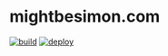 # mightbesimon.com

[![build](https://github.com/mightbesimon/mightbesimon.com/actions/workflows/build.yml/badge.svg)](https://github.com/mightbesimon/mightbesimon.com/actions/workflows/build.yml)
[![deploy](https://github.com/mightbesimon/mightbesimon.com/actions/workflows/deploy.yml/badge.svg)](https://github.com/mightbesimon/mightbesimon.com/actions/workflows/deploy.yml)
